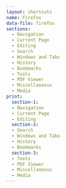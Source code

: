 ```yaml
---
layout: shortcuts
name: Firefox
data-file: firefox
sections:
  - Navigation
  - Current Page
  - Editing
  - Search
  - Windows and Tabs
  - History
  - Bookmarks
  - Tools
  - PDF Viewer
  - Miscellaneous
  - Media
print:
  section-1:
  - Navigation
  - Current Page
  - Editing
  section-2:
  - Search
  - Windows and Tabs
  - History
  - Bookmarks
  section-3:
  - Tools
  - PDF Viewer
  - Miscellaneous
  - Media
---
```

